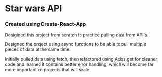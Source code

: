 # Star wars API

### Created using Create-React-App
Desigined this project from scratch to practice pulling data from API's.

Designed the project using async functions to be able to pull multiple pieces of data at the same time.

Initially pulled data using fetch, then refactored using Axios.get for cleaner code and learned it contains better error handling, which will become far more important on projects that will scale.
